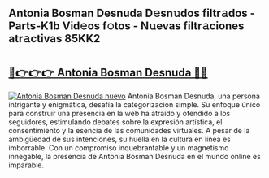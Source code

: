 ## Antonia Bosman Desnuda D𝚎sn𝚞dos filtr𝚊dos - Parts-K1b Vid𝚎os f𝚘tos - N𝚞evas filtr𝚊ciones atr𝚊ctivas 85KK2

# <h2><a href="http://mbcex1.tromn.icu/?c=Antonia+Bosman+Desnuda">🔗👉👉👉 Antonia Bosman Desnuda 🔗🔗</a></h2>

[![Antonia Bosman Desnuda nuevo](https://i.imgur.com/pEAQMta.gif)](http://mbcex1.tromn.icu/?c=Antonia+Bosman+Desnuda)
Antonia Bosman Desnuda, una persona intrigante y enigmática, desafía la categorización simple. Su enfoque único para construir una presencia en la web ha atraído y ofendido a los seguidores, estimulando debates sobre la expresión artística, el consentimiento y la esencia de las comunidades virtuales. A pesar de la ambigüedad de sus intenciones, su huella en la cultura en línea es imborrable. Con un compromiso inquebrantable y un magnetismo innegable, la presencia de Antonia Bosman Desnuda en el mundo online es imparable.
